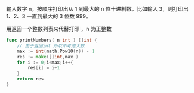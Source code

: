 输入数字 n，按顺序打印出从 1 到最大的 n 位十进制数。比如输入 3，则打印出 1、2、3 一直到最大的 3 位数 999。  

用返回一个整数列表来代替打印 ，n 为正整数

```go
func printNumbers( n int ) []int {
    // 由于返回int 所以不考虑大数
    max := int(math.Pow10(n)) - 1
    res := make([]int,max )
    for i := 0;i<max;i++{
        res[i] = i+1
    }
    return res
}
```